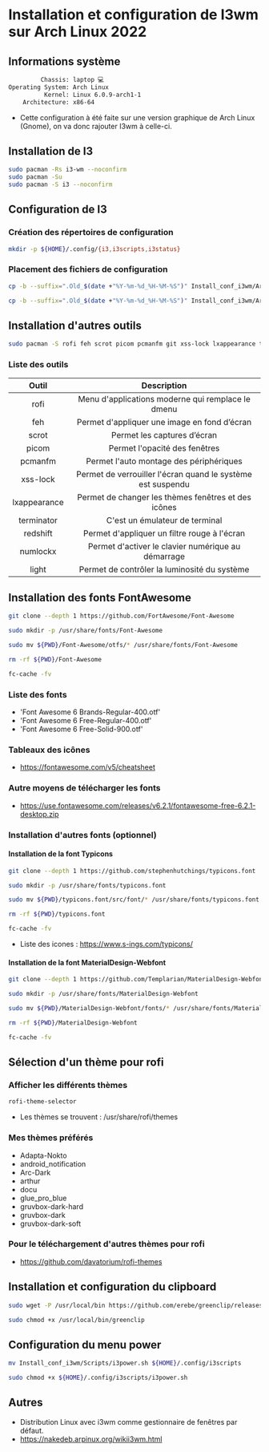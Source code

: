 # Installation et configuration de I3wm sur Arch Linux 2022
## Informations système
```Bash
         Chassis: laptop 💻
Operating System: Arch Linux
          Kernel: Linux 6.0.9-arch1-1
    Architecture: x86-64
```

* Cette configuration à été faite sur une version graphique de Arch Linux (Gnome), on va donc rajouter I3wm à celle-ci.
 
## Installation de I3
```Bash
sudo pacman -Rs i3-wm --noconfirm
sudo pacman -Su
sudo pacman -S i3 --noconfirm
```
## Configuration de I3
### Création des répertoires de configuration
```Bash
mkdir -p ${HOME}/.config/{i3,i3scripts,i3status}
```

### Placement des fichiers de configuration
```Bash
cp -b --suffix=".Old_$(date +"%Y-%m-%d_%H-%M-%S")" Install_conf_i3wm/Arch_i3/i3status/config ${HOME}/.config/i3status/config 

cp -b --suffix=".Old_$(date +"%Y-%m-%d_%H-%M-%S")" Install_conf_i3wm/Arch_i3/i3/config ${HOME}/.config/i3/config
```

## Installation d'autres outils
```Bash
sudo pacman -S rofi feh scrot picom pcmanfm git xss-lock lxappearance terminator redshift numlockx light
```
### Liste des outils
|Outil|Description|
|:---:|:---:|
|rofi|Menu d'applications moderne qui remplace le dmenu|
|feh|Permet d'appliquer une image en fond d’écran|
|scrot|Permet les captures d’écran|
|picom|Permet l'opacité des fenêtres|
|pcmanfm|Permet l'auto montage des périphériques|
|xss-lock|Permet de verrouiller l'écran quand le système est suspendu|
|lxappearance|Permet de changer les thèmes fenêtres et des icônes|
|terminator|C'est un émulateur de terminal|
|redshift|Permet d'appliquer un filtre rouge à l'écran|
|numlockx|Permet d'activer le clavier numérique au démarrage|
|light|Permet de contrôler la luminosité du système|

## Installation des fonts FontAwesome
```Bash
git clone --depth 1 https://github.com/FortAwesome/Font-Awesome

sudo mkdir -p /usr/share/fonts/Font-Awesome

sudo mv ${PWD}/Font-Awesome/otfs/* /usr/share/fonts/Font-Awesome

rm -rf ${PWD}/Font-Awesome

fc-cache -fv
```
### Liste des fonts
* 'Font Awesome 6 Brands-Regular-400.otf'
* 'Font Awesome 6 Free-Regular-400.otf'
* 'Font Awesome 6 Free-Solid-900.otf'

### Tableaux des icônes
* https://fontawesome.com/v5/cheatsheet

### Autre moyens de télécharger les fonts
* https://use.fontawesome.com/releases/v6.2.1/fontawesome-free-6.2.1-desktop.zip

### Installation d'autres fonts (optionnel)
#### Installation de la font Typicons
```Bash
git clone --depth 1 https://github.com/stephenhutchings/typicons.font

sudo mkdir -p /usr/share/fonts/typicons.font

sudo mv ${PWD}/typicons.font/src/font/* /usr/share/fonts/typicons.font

rm -rf ${PWD}/typicons.font

fc-cache -fv
```
* Liste des icones : https://www.s-ings.com/typicons/

#### Installation de la font MaterialDesign-Webfont
```Bash
git clone --depth 1 https://github.com/Templarian/MaterialDesign-Webfont

sudo mkdir -p /usr/share/fonts/MaterialDesign-Webfont

sudo mv ${PWD}/MaterialDesign-Webfont/fonts/* /usr/share/fonts/MaterialDesign-Webfont

rm -rf ${PWD}/MaterialDesign-Webfont

fc-cache -fv
```

## Sélection d'un thème pour rofi 
### Afficher les différents thèmes
```Bash
rofi-theme-selector
```
* Les thèmes se trouvent : /usr/share/rofi/themes

### Mes thèmes préférés
* Adapta-Nokto
* android_notification
* Arc-Dark
* arthur
* docu
* glue_pro_blue
* gruvbox-dark-hard
* gruvbox-dark
* gruvbox-dark-soft

### Pour le téléchargement d'autres thèmes pour rofi
* https://github.com/davatorium/rofi-themes

## Installation et configuration du clipboard
```Bash
sudo wget -P /usr/local/bin https://github.com/erebe/greenclip/releases/download/v4.2/greenclip

sudo chmod +x /usr/local/bin/greenclip 
```

## Configuration du menu power
```Bash
mv Install_conf_i3wm/Scripts/i3power.sh ${HOME}/.config/i3scripts

sudo chmod +x ${HOME}/.config/i3scripts/i3power.sh
```

## Autres
* Distribution Linux avec i3wm comme gestionnaire de fenêtres par défaut.
* https://nakedeb.arpinux.org/wikii3wm.html

